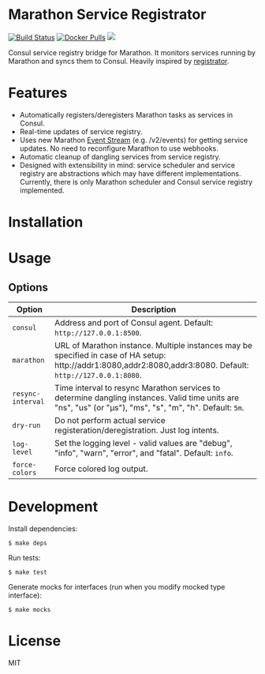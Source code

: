 # Marathon Service Registrator
[![Build Status](https://travis-ci.org/x-cray/marathon-registrator.svg?branch=master)](https://travis-ci.org/x-cray/marathon-registrator)
[![Docker Pulls](https://img.shields.io/docker/pulls/xcray/marathon-registrator.svg)](https://hub.docker.com/r/xcray/marathon-registrator/)
[![](https://badge.imagelayers.io/xcray/marathon-registrator:latest.svg)](https://imagelayers.io/?images=xcray/marathon-registrator:latest 'Get your own badge on imagelayers.io')

Consul service registry bridge for Marathon. It monitors services running by Marathon and syncs them to Consul.
Heavily inspired by [registrator](https://github.com/gliderlabs/registrator).

# Features
* Automatically registers/deregisters Marathon tasks as services in Consul.
* Real-time updates of service registry.
* Uses new Marathon [Event Stream](https://mesosphere.github.io/marathon/docs/rest-api.html#event-stream)
(e.g. /v2/events) for getting service updates. No need to reconfigure Marathon to use webhooks.
* Automatic cleanup of dangling services from service registry.
* Designed with extensibility in mind: service scheduler and service registry are
abstractions which may have different implementations. Currently, there is only Marathon
scheduler and Consul service registry implemented.

# Installation

# Usage

## Options
|       Option      | Description |
| ----------------- |------------ |
| `consul`          | Address and port of Consul agent. Default: `http://127.0.0.1:8500`.
| `marathon`        | URL of Marathon instance. Multiple instances may be specified in case of HA setup: http://addr1:8080,addr2:8080,addr3:8080. Default: `http://127.0.0.1:8080`.
| `resync-interval` | Time interval to resync Marathon services to determine dangling instances. Valid time units are "ns", "us" (or "µs"), "ms", "s", "m", "h". Default: `5m`.
| `dry-run`         | Do not perform actual service registeration/deregistration. Just log intents.
| `log-level`       | Set the logging level - valid values are "debug", "info", "warn", "error", and "fatal". Default: `info`.
| `force-colors`    | Force colored log output.

# Development
Install dependencies:
```shell
$ make deps
```

Run tests:
```shell
$ make test
```

Generate mocks for interfaces (run when you modify mocked type interface):
```shell
$ make mocks
```

# License
MIT
